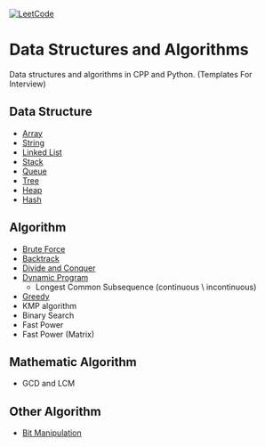 [![LeetCode](https://img.shields.io/badge/Leetcode-Algorithm-brightgreen)](https://leetcode-cn.com/)

# Data Structures and Algorithms
Data structures and algorithms in CPP and Python. (Templates For Interview)

## Data Structure
* [Array](./DataStructure/array)
* [String](./DataStructure/string)
* [Linked List](./DataStructure/linked_list)
* [Stack](./DataStructure/stack)
* [Queue](./DataStructure/queue)
* [Tree](./DataStructure/tree)
* [Heap](./DataStructure/heap)
* [Hash](./DataStructure/hash)

## Algorithm
* [Brute Force](./Algorithm/bruteforce)
* [Backtrack](./Algorithm/backtrack)
* [Divide and Conquer](./Algorithm/divide_and_conquer)
* [Dynamic Program](./Algorithm/dynamic_program)
   * Longest Common Subsequence (continuous \ incontinuous)
* [Greedy](./Algorithm/greedy)
* KMP algorithm
* Binary Search
* Fast Power
* Fast Power (Matrix)

## Mathematic Algorithm
* GCD and LCM

## Other Algorithm
* [Bit Manipulation]()
